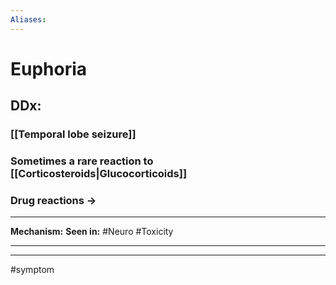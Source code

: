 ```yaml
---
Aliases:
---
```

# Euphoria
## DDx:
### [[Temporal lobe seizure]]
### Sometimes a rare reaction to [[Corticosteroids|Glucocorticoids]]
### Drug reactions -> 

---
**Mechanism:**
**Seen in:** #Neuro #Toxicity 

---


---
#symptom 



